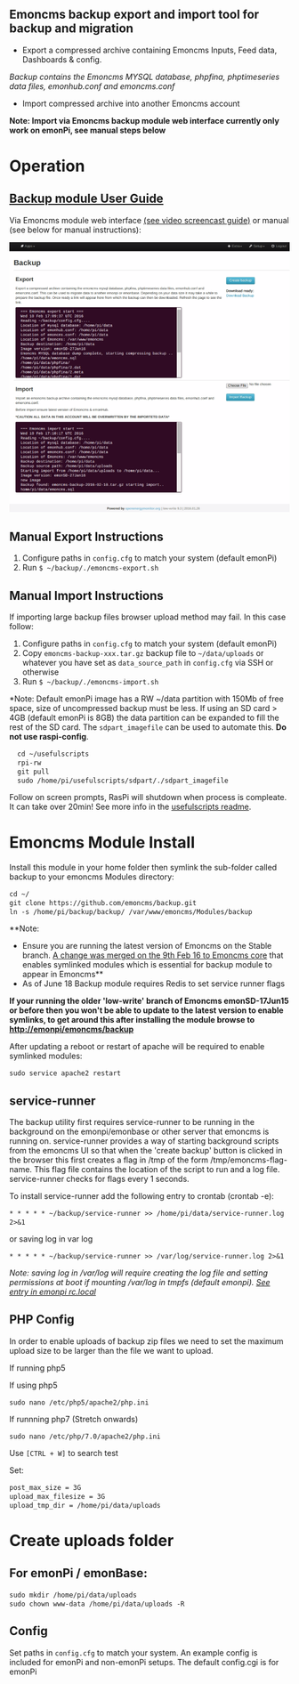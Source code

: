 ## Emoncms backup export and import tool for backup and migration

* Export a compressed archive containing Emoncms Inputs, Feed data, Dashboards & config.

*Backup contains the Emoncms MYSQL database, phpfina, phptimeseries data files, emonhub.conf and emoncms.conf*

* Import compressed archive into another Emoncms account


**Note: Import via Emoncms backup module web interface currently only work on emonPi, see manual steps below**

# Operation

## [Backup module User Guide](https://guide.openenergymonitor.org/setup/import/)

Via Emoncms module web interface [(see video screencast guide)](https://www.youtube.com/watch?v=5U_tOlsWjXM) or manual (see below for manual instructions):

![image](image.png)

## Manual Export Instructions

1. Configure paths in `config.cfg` to match your system (default emonPi)
2. Run `$ ~/backup/./emoncms-export.sh`

## Manual Import Instructions

If importing large backup files browser upload method may fail. In this case follow:

1. Configure paths in `config.cfg` to match your system (default emonPi)
2. Copy `emoncms-backup-xxx.tar.gz` backup file to `~/data/uploads` or whatever you have set as `data_source_path` in `config.cfg` via SSH or otherwise
3. Run `$ ~/backup/./emoncms-import.sh`

*Note: Default emonPi image has a RW ~/data partition with 150Mb of free space, size of uncompressed backup must be less. If using an SD card > 4GB (default emonPi is 8GB) the data partition can be expanded to fill the rest of the SD card. The `sdpart_imagefile` can be used to automate this. **Do not use raspi-config**.
```
  cd ~/usefulscripts
  rpi-rw
  git pull
  sudo /home/pi/usefulscripts/sdpart/./sdpart_imagefile
```
Follow on screen prompts, RasPi will shutdown when process is compleate. It can take over 20min! See more info in the [usefulscripts readme](https://github.com/emoncms/usefulscripts/blob/master/readme.md).

# Emoncms Module Install
 
 Install this module in your home folder then symlink the sub-folder called backup to your emoncms Modules directory:

    cd ~/
    git clone https://github.com/emoncms/backup.git
    ln -s /home/pi/backup/backup/ /var/www/emoncms/Modules/backup

**Note: 

- Ensure you are running the latest version of Emoncms on the Stable branch. [A change was merged on the 9th Feb 16 to Emoncms core](https://github.com/emoncms/emoncms/commit/e83ad78e6155275d7537104367b8d44ef63d78fe) that enables symlinked modules which is essential for backup module to appear in Emoncms**
- As of June 18 Backup module requires Redis to set service runner flags

**If your running the older 'low-write' branch of Emoncms emonSD-17Jun15 or before then you won't be able to update to the latest version to enable symlinks, to get around this after installing the module browse to [http://emonpi/emoncms/backup](http://emonpi/emoncms/backup)**

After updating a reboot or restart of apache will be required to enable symlinked modules:

    sudo service apache2 restart

## service-runner

The backup utility first requires service-runner to be running in the background on the emonpi/emonbase or other server that emoncms is running on. service-runner provides a way of starting background scripts from the emoncms UI so that when the 'create backup' button is clicked in the browser this first creates a flag in /tmp of the form /tmp/emoncms-flag-name. This flag file contains the location of the script to run and a log file. service-runner checks for flags every 1 seconds.

To install service-runner add the following entry to crontab (crontab -e):

    * * * * * ~/backup/service-runner >> /home/pi/data/service-runner.log 2>&1

or saving log in var log

    * * * * * ~/backup/service-runner >> /var/log/service-runner.log 2>&1

*Note: saving log in /var/log will require creating the log file and setting permissions at boot if mounting /var/log in tmpfs (default emonpi). [See entry in emonpi rc.local](https://github.com/openenergymonitor/emonpi/blob/master/rc.local_jessieminimal#L12)*

## PHP Config

In order to enable uploads of backup zip files we need to set the maximum upload size to be larger than the file we want to upload.

If running php5

If using php5

    sudo nano /etc/php5/apache2/php.ini
    
If runnning php7 (Stretch onwards)


    sudo nano /etc/php/7.0/apache2/php.ini
    
Use `[CTRL + W]` to search test

Set:

    post_max_size = 3G
    upload_max_filesize = 3G
    upload_tmp_dir = /home/pi/data/uploads

# Create uploads folder

## For emonPi / emonBase:

    sudo mkdir /home/pi/data/uploads
    sudo chown www-data /home/pi/data/uploads -R
    
## Config

Set paths in `config.cfg` to match your system. An example config is included for emonPi and non-emonPi setups. The default config.cgi is for emonPi
